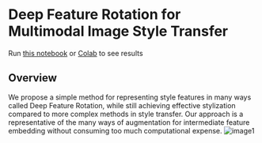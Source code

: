 # Deep Feature Rotation for Multimodal Image Style Transfer
Run [this notebook](https://github.com/sonnguyen129/style-transfer-rotation/blob/main/Style_transfer_rotation.ipynb) or [Colab](https://colab.research.google.com/drive/1nmf4_YnUBq5dGGTgWeN1fYNYOSOKeQ-1?usp=sharing) to see results
## Overview
We propose a simple method for representing style features in many ways called Deep Feature Rotation, while still achieving effective stylization compared to more complex methods in style transfer. Our approach is a representative of the many ways of augmentation for intermediate feature embedding without consuming too much computational expense.
![image1](doc/rotation_mechanism.png)
